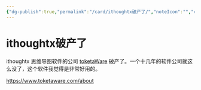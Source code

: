 ```yaml
---
{"dg-publish":true,"permalink":"/card/ithoughtx破产了/","noteIcon":"","created":"2024-03-05T12:05:46+08:00","updated":"2024-03-05T12:07:11+08:00"}
---
```



# ithoughtx破产了

ithoughtx 思维导图软件的公司 [toketaWare](https://www.toketaware.com/) 破产了。一个十几年的软件公司就这么没了，这个软件我觉得是非常好用的。

https://www.toketaware.com/about